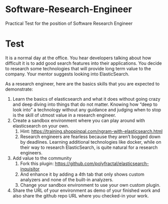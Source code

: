 # Software-Research-Engineer
Practical Test for the position of Software Research Engineer

# Test
It is a normal day at the office. You hear developers talking about how difficult it is to add good search features into their applications. You decide to research some technologies that will provide long term value to the company. Your mentor suggests looking into ElasticSearch.

As a research engineer, here are the basics skills that you are expected to demonstrate:
1. Learn the basics of elasticsearch and what it does without going crazy and deep diving into things that do not matter. Knowing how “deep to look into” a technology without any guidance and judging when to stop is the skill of utmost value in a research engineer.
1. Create a sandbox environment where you can play around with elasticsearch on your own.
    1. Hint: https://training.shoppinpal.com/ngram-with-elasticsearch.html
    1. Research engineers are fearless because they aren’t bogged down by deadlines. Learning additional technologies like docker, while on their way to research ElasticSearch, is quite natural for a research engineers.
1. Add value to the community
    1. Fork this plugin: https://github.com/polyfractal/elasticsearch-inquisitor
    1. And enhance it by adding a 4th tab that only shows custom analyzers and none of the built-in analyzers.
    1. Change your sandbox environment to use your own custom plugin.
1. Share the URL of your environment as demo of your finished work and also share the github repo URL where you checked-in your work.
